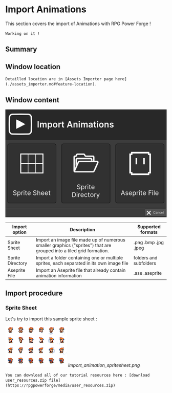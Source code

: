 # Import Animations

This section covers the import of Animations with RPG Power Forge !

```admonish warning title="🛠️"
Working on it !
```

## Summary

## Window location

```admonish example title="Window location"
Detailled location are in [Assets Importer page here](./assets_importer.md#feature-location).
```

## Window content
![import_animation_window.png](../../../../../../media/user_manual/assets_management/import_animation/import_animation_window.png)

Import option|Description|Supported formats
--------|--------|--------
Sprite Sheet|Import an image file made up of numerous smaller graphics ("sprites") that are grouped into a tiled grid formation.|.png .bmp .jpg .jpeg
Sprite Directory|Import a folder containing one or multiple sprites, each separated in its own image file|folders and subfolders
Aseprite File| Import an Aseprite file that already contain animation information|.ase .aseprite

## Import procedure

### Sprite Sheet

Let's try to import this sample sprite sheet :

![import_animation_window.png](../../../../../../media/user_resources/import_animation_spritesheet.png)
*import_animation_spritesheet.png*

```admonish tip title="User manual resources"
You can download all of our tutorial resources here : [download user_resources.zip file](https://rpgpowerforge/media/user_resources.zip)
```